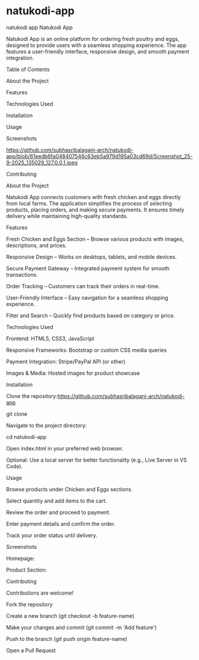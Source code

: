 # natukodi-app
natukodi app
Natukodi App

Natukodi App is an online platform for ordering fresh poultry and eggs, designed to provide users with a seamless shopping experience. The app features a user-friendly interface, responsive design, and smooth payment integration.

Table of Contents

About the Project

Features

Technologies Used

Installation

Usage

Screenshots

https://github.com/subhasribalagani-arch/natukodi-app/blob/61eedb6fa048407546c63eb5a979d195a03cd69d/Screenshot_25-9-2025_135029_127.0.0.1.jpeg

Contributing

About the Project

Natukodi App connects customers with fresh chicken and eggs directly from local farms. The application simplifies the process of selecting products, placing orders, and making secure payments. It ensures timely delivery while maintaining high-quality standards.

Features

Fresh Chicken and Eggs Section – Browse various products with images, descriptions, and prices.

Responsive Design – Works on desktops, tablets, and mobile devices.

Secure Payment Gateway – Integrated payment system for smooth transactions.

Order Tracking – Customers can track their orders in real-time.

User-Friendly Interface – Easy navigation for a seamless shopping experience.

Filter and Search – Quickly find products based on category or price.

Technologies Used

Frontend: HTML5, CSS3, JavaScript

Responsive Frameworks: Bootstrap or custom CSS media queries

Payment Integration: Stripe/PayPal API (or other)

Images & Media: Hosted images for product showcase

Installation

Clone the repository:https://github.com/subhasribalagani-arch/natukodi-app

git clone 


Navigate to the project directory:

cd natukodi-app


Open index.html in your preferred web browser.

Optional: Use a local server for better functionality (e.g., Live Server in VS Code).

Usage

Browse products under Chicken and Eggs sections.

Select quantity and add items to the cart.

Review the order and proceed to payment.

Enter payment details and confirm the order.

Track your order status until delivery.

Screenshots

Homepage:


Product Section:


Contributing

Contributions are welcome!

Fork the repository

Create a new branch (git checkout -b feature-name)

Make your changes and commit (git commit -m 'Add feature')

Push to the branch (git push origin feature-name)

Open a Pull Request
